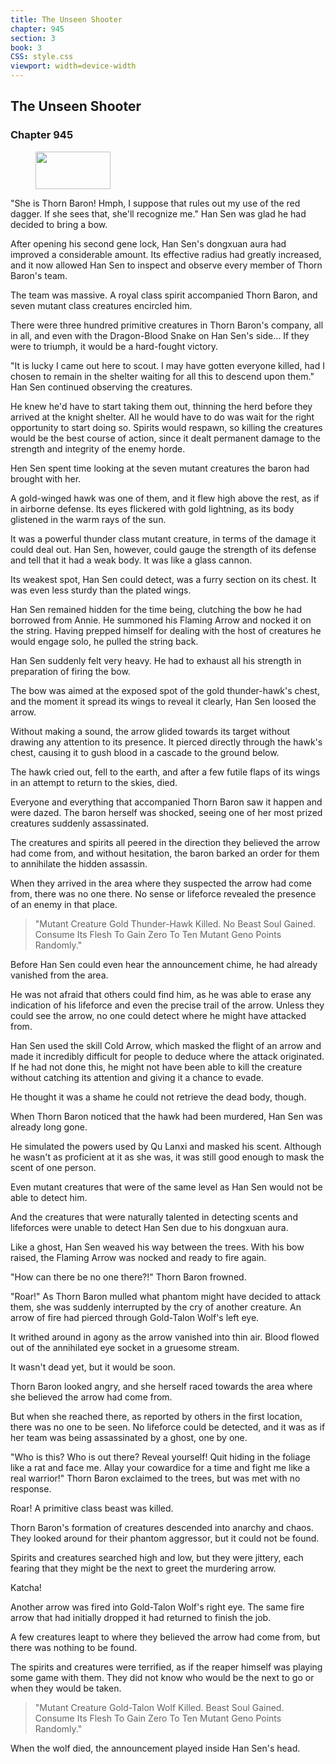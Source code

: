 ```yaml
---
title: The Unseen Shooter
chapter: 945
section: 3
book: 3
CSS: style.css
viewport: width=device-width
---
```


## The Unseen Shooter

### Chapter 945

<figure>
	<img src="../Images/gem.gif" alt="" id="gem" width="120" height="60" />
</figure>

"She is Thorn Baron! Hmph, I suppose that rules out my use of the red dagger. If she sees that, she'll recognize me." Han Sen was glad he had decided to bring a bow.

After opening his second gene lock, Han Sen's dongxuan aura had improved a considerable amount. Its effective radius had greatly increased, and it now allowed Han Sen to inspect and observe every member of Thorn Baron's team.

The team was massive. A royal class spirit accompanied Thorn Baron, and seven mutant class creatures encircled him.

There were three hundred primitive creatures in Thorn Baron's company, all in all, and even with the Dragon-Blood Snake on Han Sen's side… If they were to triumph, it would be a hard-fought victory.

"It is lucky I came out here to scout. I may have gotten everyone killed, had I chosen to remain in the shelter waiting for all this to descend upon them." Han Sen continued observing the creatures.

He knew he'd have to start taking them out, thinning the herd before they arrived at the knight shelter. All he would have to do was wait for the right opportunity to start doing so. Spirits would respawn, so killing the creatures would be the best course of action, since it dealt permanent damage to the strength and integrity of the enemy horde.

Hen Sen spent time looking at the seven mutant creatures the baron had brought with her.

A gold-winged hawk was one of them, and it flew high above the rest, as if in airborne defense. Its eyes flickered with gold lightning, as its body glistened in the warm rays of the sun.

It was a powerful thunder class mutant creature, in terms of the damage it could deal out. Han Sen, however, could gauge the strength of its defense and tell that it had a weak body. It was like a glass cannon.

Its weakest spot, Han Sen could detect, was a furry section on its chest. It was even less sturdy than the plated wings.

Han Sen remained hidden for the time being, clutching the bow he had borrowed from Annie. He summoned his Flaming Arrow and nocked it on the string. Having prepped himself for dealing with the host of creatures he would engage solo, he pulled the string back.

Han Sen suddenly felt very heavy. He had to exhaust all his strength in preparation of firing the bow.

The bow was aimed at the exposed spot of the gold thunder-hawk's chest, and the moment it spread its wings to reveal it clearly, Han Sen loosed the arrow.

Without making a sound, the arrow glided towards its target without drawing any attention to its presence. It pierced directly through the hawk's chest, causing it to gush blood in a cascade to the ground below.

The hawk cried out, fell to the earth, and after a few futile flaps of its wings in an attempt to return to the skies, died.

Everyone and everything that accompanied Thorn Baron saw it happen and were dazed. The baron herself was shocked, seeing one of her most prized creatures suddenly assassinated.

The creatures and spirits all peered in the direction they believed the arrow had come from, and without hesitation, the baron barked an order for them to annihilate the hidden assassin.

When they arrived in the area where they suspected the arrow had come from, there was no one there. No sense or lifeforce revealed the presence of an enemy in that place.

> "Mutant Creature Gold Thunder-Hawk Killed. No Beast Soul Gained. Consume Its Flesh To Gain Zero To Ten Mutant Geno Points Randomly."

Before Han Sen could even hear the announcement chime, he had already vanished from the area.

He was not afraid that others could find him, as he was able to erase any indication of his lifeforce and even the precise trail of the arrow. Unless they could see the arrow, no one could detect where he might have attacked from.

Han Sen used the skill Cold Arrow, which masked the flight of an arrow and made it incredibly difficult for people to deduce where the attack originated. If he had not done this, he might not have been able to kill the creature without catching its attention and giving it a chance to evade.

He thought it was a shame he could not retrieve the dead body, though.

When Thorn Baron noticed that the hawk had been murdered, Han Sen was already long gone.

He simulated the powers used by Qu Lanxi and masked his scent. Although he wasn't as proficient at it as she was, it was still good enough to mask the scent of one person.

Even mutant creatures that were of the same level as Han Sen would not be able to detect him.

And the creatures that were naturally talented in detecting scents and lifeforces were unable to detect Han Sen due to his dongxuan aura.

Like a ghost, Han Sen weaved his way between the trees. With his bow raised, the Flaming Arrow was nocked and ready to fire again.

"How can there be no one there?!" Thorn Baron frowned.

"Roar!" As Thorn Baron mulled what phantom might have decided to attack them, she was suddenly interrupted by the cry of another creature. An arrow of fire had pierced through Gold-Talon Wolf's left eye.

It writhed around in agony as the arrow vanished into thin air. Blood flowed out of the annihilated eye socket in a gruesome stream.

It wasn't dead yet, but it would be soon.

Thorn Baron looked angry, and she herself raced towards the area where she believed the arrow had come from.

But when she reached there, as reported by others in the first location, there was no one to be seen. No lifeforce could be detected, and it was as if her team was being assassinated by a ghost, one by one.

"Who is this? Who is out there? Reveal yourself! Quit hiding in the foliage like a rat and face me. Allay your cowardice for a time and fight me like a real warrior!" Thorn Baron exclaimed to the trees, but was met with no response.

Roar! A primitive class beast was killed.

Thorn Baron's formation of creatures descended into anarchy and chaos. They looked around for their phantom aggressor, but it could not be found.

Spirits and creatures searched high and low, but they were jittery, each fearing that they might be the next to greet the murdering arrow.

Katcha!

Another arrow was fired into Gold-Talon Wolf's right eye. The same fire arrow that had initially dropped it had returned to finish the job.

A few creatures leapt to where they believed the arrow had come from, but there was nothing to be found.

The spirits and creatures were terrified, as if the reaper himself was playing some game with them. They did not know who would be the next to go or when they would be taken.

> "Mutant Creature Gold-Talon Wolf Killed. Beast Soul Gained. Consume Its Flesh To Gain Zero To Ten Mutant Geno Points Randomly."

When the wolf died, the announcement played inside Han Sen's head.